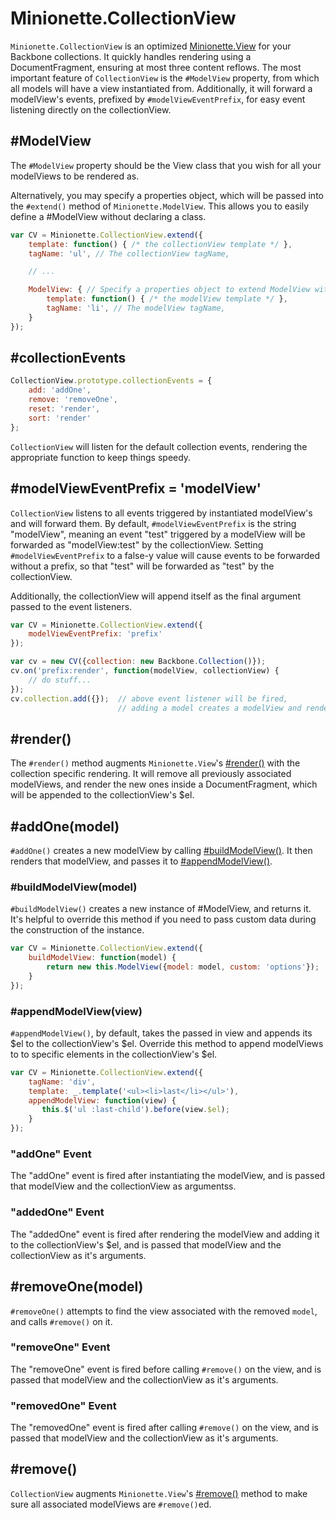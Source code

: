 Minionette.CollectionView
=========================

`Minionette.CollectionView` is an optimized
[Minionette.View](/docs/minionette.view.md) for your Backbone
collections. It quickly handles rendering using a DocumentFragment,
ensuring at most three content reflows. The most important feature of
`CollectionView` is the `#ModelView` property, from which all models
will have a view instantiated from. Additionally, it will forward a
modelView's events, prefixed by `#modelViewEventPrefix`, for easy event
listening directly on the collectionView.


## #ModelView

The `#ModelView` property should be the View class that you wish for all
your modelViews to be rendered as.

Alternatively, you may specify a properties object, which will be passed
into the `#extend()` method of `Minionette.ModelView`. This allows you
to easily define a #ModelView without declaring a class.

```javascript
var CV = Minionette.CollectionView.extend({
    template: function() { /* the collectionView template */ },
    tagName: 'ul', // The collectionView tagName,

    // ...

    ModelView: { // Specify a properties object to extend ModelView with
        template: function() { /* the modelView template */ },
        tagName: 'li', // The modelView tagName,
    }
});
```


## #collectionEvents

```javascript
CollectionView.prototype.collectionEvents = {
    add: 'addOne',
    remove: 'removeOne',
    reset: 'render',
    sort: 'render'
};
```

`CollectionView` will listen for the default collection events,
rendering the appropriate function to keep things speedy.


## #modelViewEventPrefix = 'modelView'

`CollectionView` listens to all events triggered by instantiated
modelView's and will forward them. By default, `#modelViewEventPrefix`
is the string "modelView", meaning an event "test" triggered by a
modelView will be forwarded as "modelView:test" by the collectionView.
Setting `#modelViewEventPrefix` to a false-y value will cause events to
be forwarded without a prefix, so that "test" will be forwarded as
"test" by the collectionView.

Additionally, the collectionView will append itself as the final
argument passed to the event listeners.

```javascript
var CV = Minionette.CollectionView.extend({
    modelViewEventPrefix: 'prefix'
});

var cv = new CV({collection: new Backbone.Collection()});
cv.on('prefix:render', function(modelView, collectionView) {
    // do stuff...
});
cv.collection.add({});  // above event listener will be fired,
                        // adding a model creates a modelView and renders it.
```


## #render()

The `#render()` method augments `Minionette.View`'s
[#render()](/docs/minionette.view.md#render) with the collection
specific rendering. It will remove all previously associated modelViews,
and render the new ones inside a DocumentFragment, which will be
appended to the collectionView's $el.


## #addOne(model)

`#addOne()` creates a new modelView by calling
[#buildModelView()](#buildmodelviewmodel). It then renders that
modelView, and passes it to [#appendModelView()](#appendmodelviewview).

### #buildModelView(model)

`#buildModelView()` creates a new instance of #ModelView, and returns
it. It's helpful to override this method if you need to pass custom data
during the construction of the instance.

```javascript
var CV = Minionette.CollectionView.extend({
    buildModelView: function(model) {
        return new this.ModelView({model: model, custom: 'options'});
    }
});
```

### #appendModelView(view)

`#appendModelView()`, by default, takes the passed in view and appends
its $el to the collectionView's $el. Override this method to append
modelViews to to specific elements in the collectionView's $el.

```javascript
var CV = Minionette.CollectionView.extend({
    tagName: 'div',
    template: _.template('<ul><li>last</li></ul>'),
    appendModelView: function(view) {
       this.$('ul :last-child').before(view.$el); 
    }
});
```

### "addOne" Event

The "addOne" event is fired after instantiating the modelView, and is
passed that modelView and the collectionView as argumentss.

### "addedOne" Event

The "addedOne" event is fired after rendering the modelView and adding
it to the collectionView's $el, and is passed that modelView and the
collectionView as it's arguments.


## #removeOne(model)

`#removeOne()` attempts to find the view associated with the removed
`model`, and calls `#remove()` on it.

### "removeOne" Event

The "removeOne" event is fired before calling `#remove()` on the view,
and is passed that modelView and the collectionView as it's arguments.

### "removedOne" Event

The "removedOne" event is fired after calling `#remove()` on the view,
and is passed that modelView and the collectionView as it's arguments.


## #remove()

`CollectionView` augments `Minionette.View`'s [#remove()](/docs/minionette.view.md#remove) method to make
sure all associated modelViews are `#remove()`ed.
